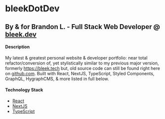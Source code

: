 # bleekDotDev

## By & for Brandon L. - Full Stack Web Developer @ [bleek.dev](https://bleek.dev)

#### Description

My latest & greatest personal website & developer portfolio: near total refactor/conversion of, yet stylistically similar to my previous major version, formerly https://bleek.tech but, old source code can still be found right here on [github.com](https://github.com/bleek42/bleek-dot-dev-og "bleek42/bleek-dot-dev-og").
Built with React, NextJS, TypeScript, Styled Components, GraphQL, HygraphCMS, & more listed in full below.

#### Technology Stack

- [React](https://react.dev "React.dev")
- [NextJS](https://nextjs.org/ "NextJS.org")
- [TypeScript]()
